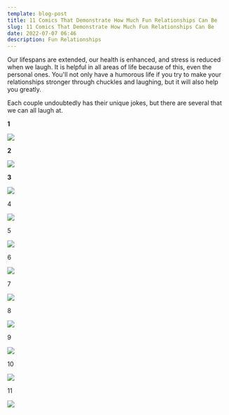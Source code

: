 ```yaml
---
template: blog-post
title: 11 Comics That Demonstrate How Much Fun Relationships Can Be
slug: 11 Comics That Demonstrate How Much Fun Relationships Can Be
date: 2022-07-07 06:46
description: Fun Relationships
---
```

Our lifespans are extended, our health is enhanced, and stress is reduced when we laugh. It is helpful in all areas of life because of this, even the personal ones. You'll not only have a humorous life if you try to make your relationships stronger through chuckles and laughing, but it will also help you greatly.

Each couple undoubtedly has their unique jokes, but there are several that we can all laugh at.

**1**

![](/assets/screenshot_20220707-064850_facebook.jpg)

**2**

![](/assets/screenshot_20220707-064901_facebook.jpg)

<script async src="https://pagead2.googlesyndication.com/pagead/js/adsbygoogle.js?client=ca-pub-4648723387452672"
     crossorigin="anonymous"></script>

<ins class="adsbygoogle"
     style="display:block; text-align:center;"
     data-ad-layout="in-article"
     data-ad-format="fluid"
     data-ad-client="ca-pub-4648723387452672"
     data-ad-slot="9248327144"></ins>

<script>
     (adsbygoogle = window.adsbygoogle || []).push({});
</script>

**3**

![](/assets/screenshot_20220707-064915_facebook.jpg)



4

![](/assets/screenshot_20220707-064924_facebook.jpg)



5

![](/assets/screenshot_20220707-064935_facebook.jpg)



6

![](/assets/screenshot_20220707-064945_facebook.jpg)

<script async src="https://pagead2.googlesyndication.com/pagead/js/adsbygoogle.js?client=ca-pub-4648723387452672"
     crossorigin="anonymous"></script>

<ins class="adsbygoogle"
     style="display:block; text-align:center;"
     data-ad-layout="in-article"
     data-ad-format="fluid"
     data-ad-client="ca-pub-4648723387452672"
     data-ad-slot="9248327144"></ins>

<script>
     (adsbygoogle = window.adsbygoogle || []).push({});
</script>

7

![](/assets/screenshot_20220707-065009_facebook.jpg)



8

![](/assets/screenshot_20220707-065017_facebook.jpg)



9

![](/assets/screenshot_20220707-065027_facebook.jpg)

<script async src="https://pagead2.googlesyndication.com/pagead/js/adsbygoogle.js?client=ca-pub-4648723387452672"
     crossorigin="anonymous"></script>

<ins class="adsbygoogle"
     style="display:block; text-align:center;"
     data-ad-layout="in-article"
     data-ad-format="fluid"
     data-ad-client="ca-pub-4648723387452672"
     data-ad-slot="9248327144"></ins>

<script>
     (adsbygoogle = window.adsbygoogle || []).push({});
</script>

10

![](/assets/screenshot_20220707-065035_facebook.jpg)



11

![](/assets/screenshot_20220707-065051_facebook.jpg)